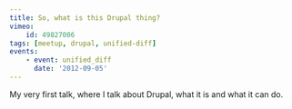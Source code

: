 ```yaml
---
title: So, what is this Drupal thing?
vimeo:
    id: 49827006
tags: [meetup, drupal, unified-diff]
events:
    - event: unified_diff
      date: '2012-09-05'
---
```

My very first talk, where I talk about Drupal, what it is and what it can do.
